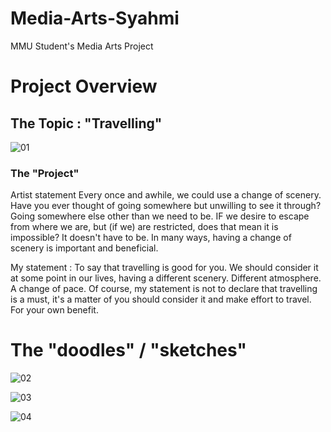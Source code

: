# Media-Arts-Syahmi
MMU Student's Media Arts Project

# Project Overview
## The Topic : "Travelling" 
![01](https://user-images.githubusercontent.com/35996518/35622478-f13f2178-06c2-11e8-8ed7-afea60125a5f.JPG)
### The "Project"
Artist statement
 Every once and awhile, we could use a change of scenery. Have you ever thought of going somewhere but unwilling to see it through? Going somewhere else other than we need to be. IF we desire to escape from where we are, but (if we) are restricted, does that mean it is impossible? It doesn't have to be. In many ways, having a change of scenery is important and beneficial. 
 
 My statement :
To say that travelling is good for you. We should consider it at some point in our lives, having a different scenery. Different atmosphere. A change of pace.
Of course, my statement is not to declare that travelling is a must, it's a matter of you should consider it and make effort to travel. For your own benefit.

# The "doodles" / "sketches"
![02](https://user-images.githubusercontent.com/35996518/35622981-c6cc68c2-06c4-11e8-94a7-a597f109d76c.JPG)

![03](https://user-images.githubusercontent.com/35996518/35622983-c9e32b68-06c4-11e8-96f1-4012c7267c59.JPG)

![04](https://user-images.githubusercontent.com/35996518/35622990-cba78b38-06c4-11e8-9862-4f1d69db655a.JPG)
